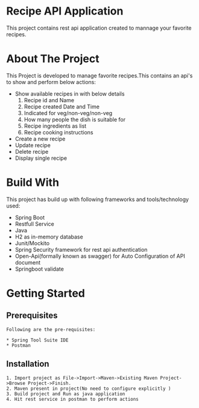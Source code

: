 # Recipe API Application

This project contains rest api application created to mannage your favorite recipes.

# About The Project
This Project is developed to manage favorite recipes.This contains an api's to show and perform below actions:
* Show available recipes in with below details
    1. Recipe id and Name
    2. Recipe created Date and Time
    3. Indicated for veg/non-veg/non-veg
    4. How many people the dish is suitable for
    5. Recipe ingredients as list
    6. Recipe cooking instructions
* Create a new recipe
* Update recipe
* Delete recipe
* Display single recipe

# Build With
This project has build up with following frameworks and tools/technology used:
* Spring Boot
* Restfull Service
* Java
* H2 as in-memory database
* Junit/Mockito
* Spring Security framework for rest api authentication
* Open-Api(formally known as swagger) for Auto Configuration of API document
* Springboot validate


# Getting Started
## Prerequisites
	Following are the pre-requisites:
	
	* Spring Tool Suite IDE
	* Postman

## Installation

	1. Import project as File->Import->Maven->Existing Maven Project->Browse Project->Finish.
	2. Maven present in project(No need to configure explicitly )
	3. Build project and Run as java application 
	4. Hit rest service in postman to perform actions